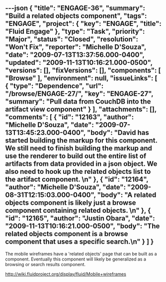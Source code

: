 ---json
{
  "title": "ENGAGE-36",
  "summary": "Build a related objects component",
  "tags": "ENGAGE",
  "project": {
    "key": "ENGAGE",
    "title": "Fluid Engage"
  },
  "type": "Task",
  "priority": "Major",
  "status": "Closed",
  "resolution": "Won't Fix",
  "reporter": "Michelle D'Souza",
  "date": "2009-07-13T13:37:56.000-0400",
  "updated": "2009-11-13T10:16:21.000-0500",
  "versions": [],
  "fixVersions": [],
  "components": [
    "Browse"
  ],
  "environment": null,
  "issueLinks": [
    {
      "type": "Dependence",
      "url": "/browse/ENGAGE-27/",
      "key": "ENGAGE-27",
      "summary": "Pull data from CouchDB into the artifact view component"
    }
  ],
  "attachments": [],
  "comments": [
    {
      "id": "12163",
      "author": "Michelle D'Souza",
      "date": "2009-07-13T13:45:23.000-0400",
      "body": "David has started building the markup for this component. We still need to finish building the markup and use the renderer to build out the entire list of artifacts from data provided in a json object. We also need to hook up the related objects list to the artifact component.&#x20;\n"
    },
    {
      "id": "12164",
      "author": "Michelle D'Souza",
      "date": "2009-08-31T12:15:03.000-0400",
      "body": "A related objects component is likely just a browse component containing related objects.&#x20;\n"
    },
    {
      "id": "12165",
      "author": "Justin Obara",
      "date": "2009-11-13T10:16:21.000-0500",
      "body": "The related objects component is a browse component that uses a specific search.\n"
    }
  ]
}
---
The mobile wireframes have a 'related objects' page that can be built as a component. Eventually this component will likely be generalized as a browsing or search results component.&#x20;

<http://wiki.fluidproject.org/display/fluid/Mobile+wireframes>

        